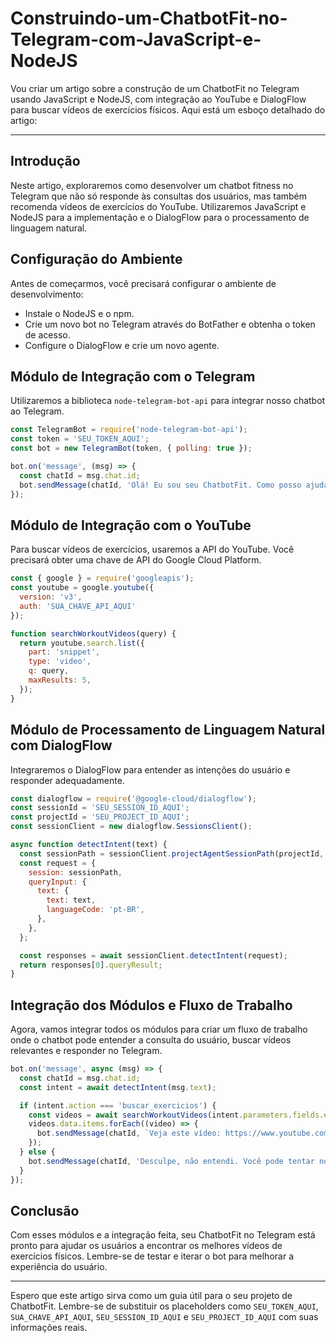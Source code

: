 # Construindo-um-ChatbotFit-no-Telegram-com-JavaScript-e-NodeJS

Vou criar um artigo sobre a construção de um ChatbotFit no Telegram usando JavaScript e NodeJS, com integração ao YouTube e DialogFlow para buscar vídeos de exercícios físicos. Aqui está um esboço detalhado do artigo:

---

## Introdução
Neste artigo, exploraremos como desenvolver um chatbot fitness no Telegram que não só responde às consultas dos usuários, mas também recomenda vídeos de exercícios do YouTube. Utilizaremos JavaScript e NodeJS para a implementação e o DialogFlow para o processamento de linguagem natural.

## Configuração do Ambiente
Antes de começarmos, você precisará configurar o ambiente de desenvolvimento:
- Instale o NodeJS e o npm.
- Crie um novo bot no Telegram através do BotFather e obtenha o token de acesso.
- Configure o DialogFlow e crie um novo agente.

## Módulo de Integração com o Telegram
Utilizaremos a biblioteca `node-telegram-bot-api` para integrar nosso chatbot ao Telegram.

```javascript
const TelegramBot = require('node-telegram-bot-api');
const token = 'SEU_TOKEN_AQUI';
const bot = new TelegramBot(token, { polling: true });

bot.on('message', (msg) => {
  const chatId = msg.chat.id;
  bot.sendMessage(chatId, 'Olá! Eu sou seu ChatbotFit. Como posso ajudar?');
});
```

## Módulo de Integração com o YouTube
Para buscar vídeos de exercícios, usaremos a API do YouTube. Você precisará obter uma chave de API do Google Cloud Platform.

```javascript
const { google } = require('googleapis');
const youtube = google.youtube({
  version: 'v3',
  auth: 'SUA_CHAVE_API_AQUI'
});

function searchWorkoutVideos(query) {
  return youtube.search.list({
    part: 'snippet',
    type: 'video',
    q: query,
    maxResults: 5,
  });
}
```

## Módulo de Processamento de Linguagem Natural com DialogFlow
Integraremos o DialogFlow para entender as intenções do usuário e responder adequadamente.

```javascript
const dialogflow = require('@google-cloud/dialogflow');
const sessionId = 'SEU_SESSION_ID_AQUI';
const projectId = 'SEU_PROJECT_ID_AQUI';
const sessionClient = new dialogflow.SessionsClient();

async function detectIntent(text) {
  const sessionPath = sessionClient.projectAgentSessionPath(projectId, sessionId);
  const request = {
    session: sessionPath,
    queryInput: {
      text: {
        text: text,
        languageCode: 'pt-BR',
      },
    },
  };

  const responses = await sessionClient.detectIntent(request);
  return responses[0].queryResult;
}
```

## Integração dos Módulos e Fluxo de Trabalho
Agora, vamos integrar todos os módulos para criar um fluxo de trabalho onde o chatbot pode entender a consulta do usuário, buscar vídeos relevantes e responder no Telegram.

```javascript
bot.on('message', async (msg) => {
  const chatId = msg.chat.id;
  const intent = await detectIntent(msg.text);

  if (intent.action === 'buscar_exercicios') {
    const videos = await searchWorkoutVideos(intent.parameters.fields.exercicio.stringValue);
    videos.data.items.forEach((video) => {
      bot.sendMessage(chatId, `Veja este vídeo: https://www.youtube.com/watch?v=${video.id.videoId}`);
    });
  } else {
    bot.sendMessage(chatId, 'Desculpe, não entendi. Você pode tentar novamente?');
  }
});
```

## Conclusão
Com esses módulos e a integração feita, seu ChatbotFit no Telegram está pronto para ajudar os usuários a encontrar os melhores vídeos de exercícios físicos. Lembre-se de testar e iterar o bot para melhorar a experiência do usuário.

---

Espero que este artigo sirva como um guia útil para o seu projeto de ChatbotFit. Lembre-se de substituir os placeholders como `SEU_TOKEN_AQUI`, `SUA_CHAVE_API_AQUI`, `SEU_SESSION_ID_AQUI` e `SEU_PROJECT_ID_AQUI` com suas informações reais.
